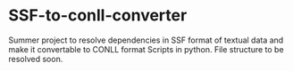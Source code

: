 # SSF-to-conll-converter
Summer project to resolve dependencies in SSF format of textual data and make it convertable to CONLL format
Scripts in python.
File structure to be resolved soon.
